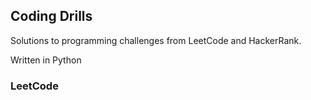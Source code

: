 ## Coding Drills
Solutions to programming challenges from LeetCode and HackerRank.

Written in Python

### LeetCode

